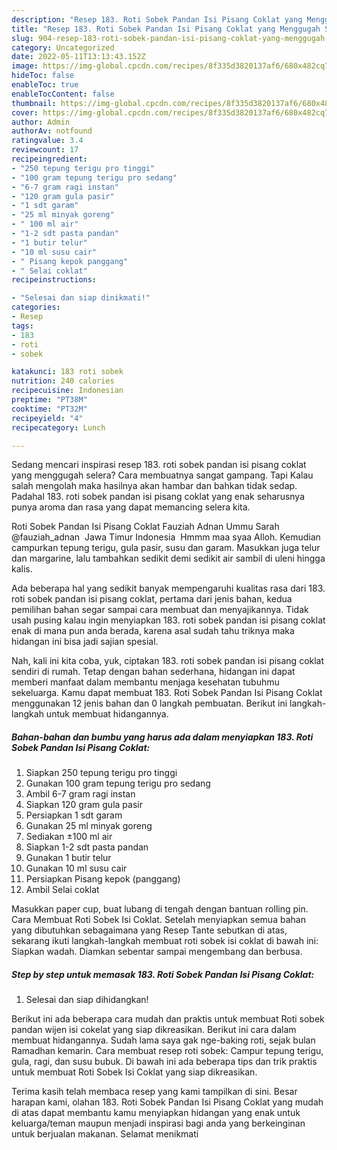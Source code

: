 ```yaml
---
description: "Resep 183. Roti Sobek Pandan Isi Pisang Coklat yang Menggugah Selera , Bikin Ngiler"
title: "Resep 183. Roti Sobek Pandan Isi Pisang Coklat yang Menggugah Selera , Bikin Ngiler"
slug: 904-resep-183-roti-sobek-pandan-isi-pisang-coklat-yang-menggugah-selera-bikin-ngiler
category: Uncategorized
date: 2022-05-11T13:13:43.152Z
image: https://img-global.cpcdn.com/recipes/8f335d3820137af6/680x482cq70/183-roti-sobek-pandan-isi-pisang-coklat-foto-resep-utama.jpg
hideToc: false
enableToc: true
enableTocContent: false
thumbnail: https://img-global.cpcdn.com/recipes/8f335d3820137af6/680x482cq70/183-roti-sobek-pandan-isi-pisang-coklat-foto-resep-utama.jpg
cover: https://img-global.cpcdn.com/recipes/8f335d3820137af6/680x482cq70/183-roti-sobek-pandan-isi-pisang-coklat-foto-resep-utama.jpg
author: Admin
authorAv: notfound
ratingvalue: 3.4
reviewcount: 17
recipeingredient:
- "250 tepung terigu pro tinggi"
- "100 gram tepung terigu pro sedang"
- "6-7 gram ragi instan"
- "120 gram gula pasir"
- "1 sdt garam"
- "25 ml minyak goreng"
- " 100 ml air"
- "1-2 sdt pasta pandan"
- "1 butir telur"
- "10 ml susu cair"
- " Pisang kepok panggang"
- " Selai coklat"
recipeinstructions:

- "Selesai dan siap dinikmati!"
categories:
- Resep
tags:
- 183
- roti
- sobek

katakunci: 183 roti sobek 
nutrition: 240 calories
recipecuisine: Indonesian
preptime: "PT38M"
cooktime: "PT32M"
recipeyield: "4"
recipecategory: Lunch

---
```



Sedang mencari inspirasi resep 183. roti sobek pandan isi pisang coklat yang menggugah selera? Cara membuatnya sangat gampang. Tapi Kalau salah mengolah maka hasilnya akan hambar dan bahkan tidak sedap. Padahal 183. roti sobek pandan isi pisang coklat yang enak seharusnya punya aroma dan rasa yang dapat memancing selera kita.


Roti Sobek Pandan Isi Pisang Coklat Fauziah Adnan Ummu Sarah @fauziah_adnan ️ Jawa Timur Indonesia ️ Hmmm maa syaa Alloh. Kemudian campurkan tepung terigu, gula pasir, susu dan garam. Masukkan juga telur dan margarine, lalu tambahkan sedikit demi sedikit air sambil di uleni hingga kalis.

Ada beberapa hal yang sedikit banyak mempengaruhi kualitas rasa dari 183. roti sobek pandan isi pisang coklat, pertama dari jenis bahan, kedua pemilihan bahan segar sampai cara membuat dan menyajikannya. Tidak usah pusing kalau ingin menyiapkan 183. roti sobek pandan isi pisang coklat enak di mana pun anda berada, karena asal sudah tahu triknya maka hidangan ini bisa jadi sajian spesial.


Nah, kali ini kita coba, yuk, ciptakan 183. roti sobek pandan isi pisang coklat sendiri di rumah. Tetap dengan bahan sederhana, hidangan ini dapat memberi manfaat dalam membantu menjaga kesehatan tubuhmu sekeluarga. Kamu dapat membuat 183. Roti Sobek Pandan Isi Pisang Coklat menggunakan 12 jenis bahan dan 0 langkah pembuatan. Berikut ini langkah-langkah untuk membuat hidangannya.

<!--inarticleads1-->

##### Bahan-bahan dan bumbu yang harus ada dalam menyiapkan 183. Roti Sobek Pandan Isi Pisang Coklat:

1. Siapkan 250 tepung terigu pro tinggi
1. Gunakan 100 gram tepung terigu pro sedang
1. Ambil 6-7 gram ragi instan
1. Siapkan 120 gram gula pasir
1. Persiapkan 1 sdt garam
1. Gunakan 25 ml minyak goreng
1. Sediakan  ±100 ml air
1. Siapkan 1-2 sdt pasta pandan
1. Gunakan 1 butir telur
1. Gunakan 10 ml susu cair
1. Persiapkan  Pisang kepok (panggang)
1. Ambil  Selai coklat


Masukkan paper cup, buat lubang di tengah dengan bantuan rolling pin. Cara Membuat Roti Sobek Isi Coklat. Setelah menyiapkan semua bahan yang dibutuhkan sebagaimana yang Resep Tante sebutkan di atas, sekarang ikuti langkah-langkah membuat roti sobek isi coklat di bawah ini: Siapkan wadah. Diamkan sebentar sampai mengembang dan berbusa. 

<!--inarticleads2-->

##### Step by step untuk memasak 183. Roti Sobek Pandan Isi Pisang Coklat:


1. Selesai dan siap dihidangkan!

Berikut ini ada beberapa cara mudah dan praktis untuk membuat Roti sobek pandan wijen isi cokelat yang siap dikreasikan. Berikut ini cara dalam membuat hidangannya. Sudah lama saya gak nge-baking roti, sejak bulan Ramadhan kemarin. Cara membuat resep roti sobek: Campur tepung terigu, gula, ragi, dan susu bubuk. Di bawah ini ada beberapa tips dan trik praktis untuk membuat Roti Sobek Isi Coklat yang siap dikreasikan. 

Terima kasih telah membaca resep yang kami tampilkan di sini. Besar harapan kami, olahan 183. Roti Sobek Pandan Isi Pisang Coklat yang mudah di atas dapat membantu kamu menyiapkan hidangan yang enak untuk keluarga/teman maupun menjadi inspirasi bagi anda yang berkeinginan untuk berjualan makanan. Selamat menikmati
